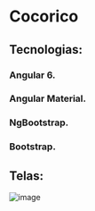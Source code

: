 # Cocorico

## Tecnologias:

### Angular 6.
### Angular Material.
### NgBootstrap.
### Bootstrap.

## Telas:
![image](https://user-images.githubusercontent.com/33549496/44005367-7dacea42-9e48-11e8-8709-e2d9319aa70f.png)
